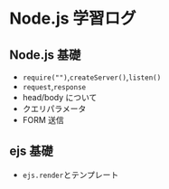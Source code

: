 # Node.js 学習ログ

## Node.js 基礎

- `require("")`,`createServer()`,`listen()`
- `request`,`response`
- head/body について
- クエリパラメータ
- FORM 送信

## ejs 基礎

- `ejs.render`とテンプレート
